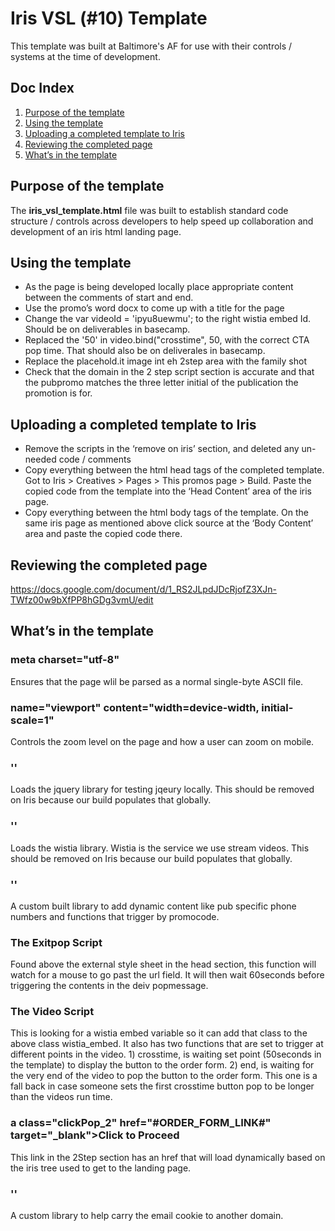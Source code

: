 # Iris VSL (#10) Template
This template was built at Baltimore's AF for use with their controls / systems at the time of development.  


## Doc Index
1. [Purpose of the template](#purpose)  
2. [Using the template](#Using)  
3. [Uploading a completed template to Iris](#Uploading)   
4. [Reviewing the completed page](#Review)  
5. [What’s in the template](#Contents) 


## <a id="purpose" name="purpose">Purpose of the template</a>
 The **iris_vsl_template.html** file was built to establish standard code structure / controls across developers to help speed up collaboration and development of an iris html landing page.


##  <a id="Using" name="Using">Using the template</a>
*	As the page is being developed locally place appropriate content between the comments of start and end.
*	Use the promo’s word docx to come up with a title for the page
*	Change the var videoId = 'ipyu8uewmu'; to the right wistia embed Id. Should be on deliverables in basecamp. 
* Replaced the '50' in video.bind("crosstime", 50, with the correct CTA pop time. That should also be on deliverales in basecamp. 
*	Replace the placehold.it image int eh 2step area with the family shot
*	Check that the domain in the 2 step script section is accurate and that the pubpromo matches the three letter initial of the publication the promotion is for. 


## <a id="Uploading" name="Uploading">Uploading a completed template to Iris</a>
*	Remove the scripts in the ‘remove on iris’ section, and deleted any un-needed code / comments
*	Copy everything between the html head tags of the completed template. Got to Iris > Creatives > Pages > This promos page > Build. Paste the copied code from the template into the ‘Head Content’ area of the iris page. 
*	Copy everything between the html body tags of the template. On the same iris page as mentioned above click source at the ‘Body Content’ area and paste the copied code there. 


## <a id="Review" name="Review">Reviewing the completed page</a>
https://docs.google.com/document/d/1_RS2JLpdJDcRjofZ3XJn-TWfz00w9bXfPP8hGDg3vmU/edit


## <a id="Contents" name="Contents">What’s in the template</a>

### meta charset="utf-8"
Ensures that the page wlil be parsed as a normal single-byte ASCII file.

### name="viewport" content="width=device-width, initial-scale=1"
Controls the zoom level on the page and how a user can zoom on mobile. 

### '<script src="https://ajax.googleapis.com/ajax/libs/jquery/1.12.4/jquery.min.js"></script>'
Loads the jquery library for testing jqeury locally. This should be removed on Iris because our build populates that globally. 

### '<script src="https://fast.wistia.com/assets/external/E-v1.js" async></script>'
Loads the wistia library. Wistia is the service we use stream videos. This should be removed on Iris because our build populates that globally. 

### '<script src="https://d13p2xj50zkyqm.cloudfront.net/scripts/promo_function.js"></script>'
A custom built library to add dynamic content like pub specific phone numbers and functions that trigger by promocode.

### The Exitpop Script
Found above the external style sheet in the head section, this function will watch for a mouse to go past the url field. It will then wait 60seconds before triggering the contents in the deiv popmessage. 

### The Video Script
This is looking for a wistia embed variable so it can add that class to the above class wistia_embed. It also has two functions that are set to trigger at different points in the video. 1) crosstime, is waiting set point (50seconds in the template) to display the button to the order form. 2) end, is waiting for the very end of the video to pop the button to the order form. This one is a fall back in case someone sets the first crosstime button pop to be longer than the videos run time. 

### a class="clickPop_2" href="#ORDER_FORM_LINK#" target="_blank">Click to Proceed
This link in the 2Step section has an href that will load dynamically based on the iris tree used to get to the landing page. 

### '<script src="https://d2fdrq23ypws1n.cloudfront.net/reports/LFW/Turapur_0615/Turapitcher_0715/2step.js"></script>'

A custom library to help carry the email cookie to another domain. 


